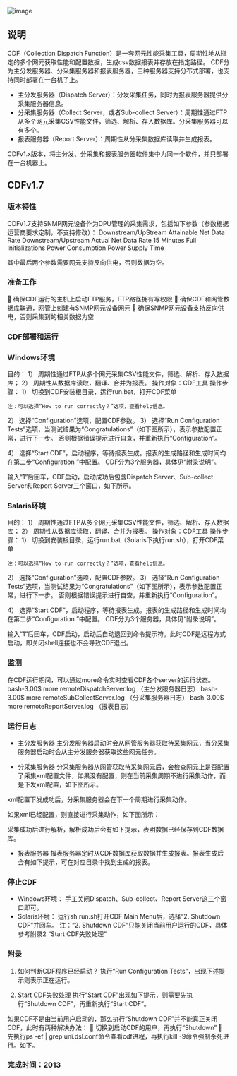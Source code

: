 ![image](https://github.com/nodder/cdf/blob/master/images/1.jpg)

## 说明
CDF（Collection Dispatch Function）是一套网元性能采集工具，周期性地从指定的多个网元获取性能和配置数据，生成csv数据报表并存放在指定路径。
CDF分为主分发服务器、分采集服务器和报表服务器，三种服务器支持分布式部署，也支持同时部署在一台机子上。

- 主分发服务器（Dispatch Server）：分发采集任务，同时为报表服务器提供分采集服务器信息。
- 分采集服务器（Collect Server，或者Sub-collect Server）：周期性通过FTP从多个网元采集CSV性能文件，筛选、解析、存入数据库。分采集服务器可以有多个。
- 报表服务器（Report Server）：周期性从分采集数据库读取并生成报表。

CDFv1.x版本，将主分发、分采集和报表服务器软件集中为同一个软件，并只部署在一台机器上。

## CDFv1.7
### 版本特性 
CDFv1.7支持SNMP网元设备作为DPU管理的采集需求，包括如下参数（参数根据运营商要求定制，不支持修改）：
Downstream/UpStream Attainable Net Data Rate
Downstream/Upstream Actual Net Data Rate
15 Minutes Full Initializations
Power Consumption
Power Supply Time

其中最后两个参数需要网元支持反向供电，否则数据为空。

### 准备工作
	确保CDF运行的主机上启动FTP服务，FTP路径拥有写权限
	确保CDF和网管数据库联通，网管上创建有SNMP网元设备网元
	确保SNMP网元设备支持反向供电，否则采集到的相关数据为空
### CDF部署和运行
### Windows环境
目的：
1）	周期性通过FTP从多个网元采集CSV性能文件，筛选、解析、存入数据库；
2）	周期性从数据库读取，翻译、合并为报表。
操作对象：CDF工具
操作步骤：
1）	切换到CDF安装根目录，运行run.bat，打开CDF菜单

	注：可以选择“How to run correctly？”选项，查看help信息。
2）	选择“Configuration”选项，配置CDF参数。
3）	选择“Run Configuration Tests”选项，当测试结果为“Congratulations”（如下图所示），表示参数配置正常，进行下一步。 否则根据错误提示进行自查，并重新执行“Configuration”。
 
4）	选择“Start CDF”，启动程序，等待报表生成。报表的生成路径和生成时间均在第二步“Configuration ”中配置。 CDF分为3个服务器，具体见“附录说明”。
 
输入“1”后回车，CDF启动，启动成功后包含Dispatch Server、Sub-collect Server和Report Server三个窗口，如下所示。
 
### Salaris环境
目的：
1）	周期性通过FTP从多个网元采集CSV性能文件，筛选、解析、存入数据库；
2）	周期性从数据库读取，翻译、合并为报表。
操作对象：CDF工具
操作步骤：
1）	切换到安装根目录，运行run.bat（Solaris下执行run.sh），打开CDF菜单
 
	注：可以选择“How to run correctly？”选项，查看help信息。
2）	选择“Configuration”选项，配置CDF参数。
3）	选择“Run Configuration Tests”选项，当测试结果为“Congratulations”（如下图所示），表示参数配置正常，进行下一步。 否则根据错误提示进行自查，并重新执行“Configuration”。
 
 
4）	选择“Start CDF”，启动程序，等待报表生成。报表的生成路径和生成时间均在第二步“Configuration ”中配置。 CDF分为3个服务器，具体见“附录说明”。

输入“1”后回车，CDF启动，启动后自动退回到命令提示符。此时CDF是远程方式启动，即关闭shell连接也不会导致CDF退出。
 
### 监测

在CDF运行期间，可以通过more命令实时查看CDF各个server的运行状态。
bash-3.00$ more remoteDispatchServer.log   （主分发服务器日志）
bash-3.00$ more remoteSubCollectServer.log  （分采集服务器日志）
bash-3.00$ more remoteReportServer.log	（报表日志）
 
### 运行日志
- 主分发服务器
主分发服务器启动时会从网管服务器获取待采集网元，当分采集服务器启动时会从主分发服务器获取这些网元任务。
 

- 分采集服务器
分采集服务器从网管获取待采集网元后，会检查网元上是否配置了采集xml配置文件，如果没有配置，则在当前采集周期不进行采集动作，而是下发xml配置，如下图所示。
 
xml配置下发成功后，分采集服务器会在下一个周期进行采集动作。

如果xml已经配置，则直接进行采集动作，如下图所示：
 

采集成功后进行解析，解析成功后会有如下提示，表明数据已经保存到CDF数据库。
 

- 报表服务器
报表服务器定时从CDF数据库获取数据并生成报表。报表生成后会有如下提示，可在对应目录中找到生成的报表。
 
### 停止CDF
- Windows环境：
手工关闭Dispatch、Sub-collect、Report Server这三个窗口即可。
- Solaris环境：
	运行sh run.sh打开CDF Main Menu后，选择“2. Shutdown CDF”并回车。
注：“2. Shutdown CDF”只能关闭当前用户运行的CDF，具体参考附录2 “Start CDF失败处理”
### 附录
1.	如何判断CDF程序已经启动？
执行“Run Configuration Tests”，出现下述提示则表示正在运行。
 
2.	Start CDF失败处理
执行“Start CDF”出现如下提示，则需要先执行“Shutdown CDF”，再重新执行“Start CDF”。
 
如果CDF不是由当前用户启动的，那么执行“Shutdown CDF”并不能真正关闭CDF，此时有两种解决办法：
	切换到启动CDF的用户，再执行“Shutdown”
	先执行ps -ef | grep uni.dsl.conf命令查看cdf进程，再执行kill -9命令强制杀死进行。如下。


### 完成时间：2013
